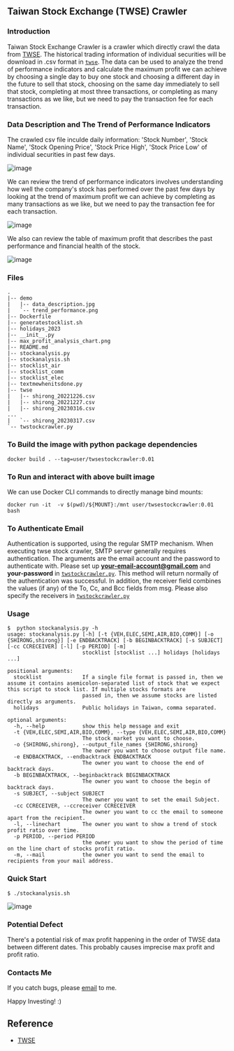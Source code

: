 ## Taiwan Stock Exchange (TWSE) Crawler ##

### Introduction ###

Taiwan Stock Exchange Crawler is a crawler which directly crawl the data from [TWSE](https://www.twse.com.tw/exchangeReport/MI_INDE). The historical trading information of individual securities will be download in .csv format in [`twse`](twse/). The data can be used to analyze the trend of performance indicators and calculate the maximum profit we can achieve by choosing a single day to buy one stock and choosing a different day in the future to sell that stock, choosing on the same day immediately to sell that stock, completing at most three transactions, or completing as many transactions as we like, but we need to pay the transaction fee for each transaction. 

### Data Description and The Trend of Performance Indicators ###

The crawled csv file inculde daily information: 'Stock Number', 'Stock Name', 'Stock Opening Price', 'Stock Price High', 'Stock Price Low' of individual securities in past few days.

![image](https://github.com/s311354/Twse-stock-crawler/blob/main/demo/data_description.jpg)

We can review the trend of performance indicators involves understanding how well the company's stock has performed over the past few days by looking at the trend of maximum profit we can achieve by completing as many transactions as we like, but we need to pay the transaction fee for each transaction.

![image](https://github.com/s311354/Twse-stock-crawler/blob/main/demo/trend_performance.png)

We also can review the table of maximum profit that describes the past performance and financial health of the stock.

![image](https://github.com/s311354/Twse-stock-crawler/blob/main/demo/max_profit_analysis_chart.png)

### Files ###

```
.
|-- demo
|   |-- data_description.jpg
|   `-- trend_performance.png
|-- Dockerfile
|-- generatestocklist.sh
|-- holidays_2023
|-- __init__.py
|-- max_profit_analysis_chart.png
|-- README.md
|-- stockanalysis.py
|-- stockanalysis.sh
|-- stocklist_air
|-- stocklist_comm
|-- stocklist_elec
|-- textmewhenitsdone.py
|-- twse
|   |-- shirong_20221226.csv
|   |-- shirong_20221227.csv
|   |-- shirong_20230316.csv
...
|   `-- shirong_20230317.csv
`-- twstockcrawler.py
```

### To Build the image with python package dependencies ###

```
docker build . --tag=user/twsestockcrawler:0.01 
```

### To Run and interact with above built image ###

We can use Docker CLI commands to directly manage bind mounts:

```
docker run -it  -v $(pwd)/${MOUNT}:/mnt user/twsestockcrawler:0.01  bash
```

### To Authenticate Email  ###

Authentication is supported, using the regular SMTP mechanism. When executing twse stock crawler, SMTP server generally requires authentication. The arguments are the email account and the password to authenticate with. Please set up **your-email-account@gmail.com** and **your-password** in [`twstockcrawler.py`](./twstockcrawler.py). This method will return normally of the authentication was successful. In addition, the receiver field combines the values (if any) of the To, Cc, and Bcc fields from msg. Please also specify the receivers in [`twstockcrawler.py`](./twstockcrawler.py)

### Usage ###

```
$  python stockanalysis.py -h
usage: stockanalysis.py [-h] [-t {VEH,ELEC,SEMI,AIR,BIO,COMM}] [-o {SHIRONG,shirong}] [-e ENDBACKTRACK] [-b BEGINBACKTRACK] [-s SUBJECT] [-cc CCRECEIVER] [-l] [-p PERIOD] [-m]
                        stocklist [stocklist ...] holidays [holidays ...]

positional arguments:
  stocklist             If a single file format is passed in, then we assume it contains asemicolon-separated list of stock that we expect this script to stock list. If multiple stocks formats are
                        passed in, then we assume stocks are listed directly as arguments.
  holidays              Public holidays in Taiwan, comma separated.

optional arguments:
  -h, --help            show this help message and exit
  -t {VEH,ELEC,SEMI,AIR,BIO,COMM}, --type {VEH,ELEC,SEMI,AIR,BIO,COMM}
                        The stock market you want to choose.
  -o {SHIRONG,shirong}, --output_file_names {SHIRONG,shirong}
                        The owner you want to choose output file name.
  -e ENDBACKTRACK, --endbacktrack ENDBACKTRACK
                        The owner you want to choose the end of backtrack days.
  -b BEGINBACKTRACK, --beginbacktrack BEGINBACKTRACK
                        The owner you want to choose the begin of backtrack days.
  -s SUBJECT, --subject SUBJECT
                        The owner you want to set the email Subject.
  -cc CCRECEIVER, --ccreceiver CCRECEIVER
                        The owner you want to cc the email to someone apart from the recipient.
  -l, --linechart       The owner you want to show a trend of stock profit ratio over time.
  -p PERIOD, --period PERIOD
                        the owner you want to show the period of time on the line chart of stocks profit ratio.
  -m, --mail            the owner you want to send the email to recipients from your mail address.

```

### Quick Start  ###

```
$ ./stockanalysis.sh
```

![image](https://github.com/s311354/Twse-stock-crawler/blob/main/demo/output.gif)

### Potential Defect ###

There's a potential risk of max profit happening in the order of TWSE data between different dates. This probably causes imprecise max profit and profit ratio.

### Contacts Me ###

If you catch bugs, please <a href="mailto:s041978@hotmail.com">email</a> to me.

Happy Investing! :)

## Reference ##

+ [TWSE](https://www.twse.com.tw/zh/index.html)
